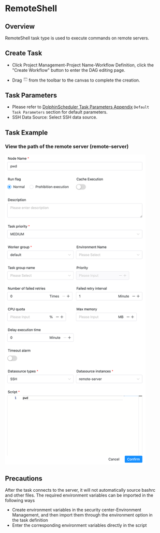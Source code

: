 # RemoteShell

## Overview

RemoteShell task type is used to execute commands on remote servers.

## Create Task

- Click Project Management-Project Name-Workflow Definition, click the "Create Workflow" button to enter the DAG editing page.

- Drag <img src="../../../../img/tasks/icons/remoteshell.png" width="15"/> from the toolbar to the canvas to complete the creation.

## Task Parameters

[//]: # (TODO: use the commented anchor below once our website template supports this syntax)
[//]: # (- Please refer to [DolphinScheduler Task Parameters Appendix]&#40;appendix.md#default-task-parameters&#41; `Default Task Parameters` section for default parameters.)

- Please refer to [DolphinScheduler Task Parameters Appendix](appendix.md) `Default Task Parameters` section for default parameters.
- SSH Data Source: Select SSH data source.

## Task Example

### View the path of the remote server (remote-server)

![remote-shell-demo](../../../../img/tasks/demo/remote-shell.png)

## Precautions

After the task connects to the server, it will not automatically source bashrc and other files. The required environment variables can be imported in the following ways
- Create environment variables in the security center-Environment Management, and then import them through the environment option in the task definition
- Enter the corresponding environment variables directly in the script
